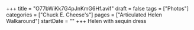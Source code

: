 +++
title = "O77bWiKk7G4pJnKmG6Hf.avif"
draft = false
tags = ["Photos"]
categories = ["Chuck E. Cheese's"]
pages = ["Articulated Helen Walkaround"]
startDate = ""
+++
Helen with sequin dress
